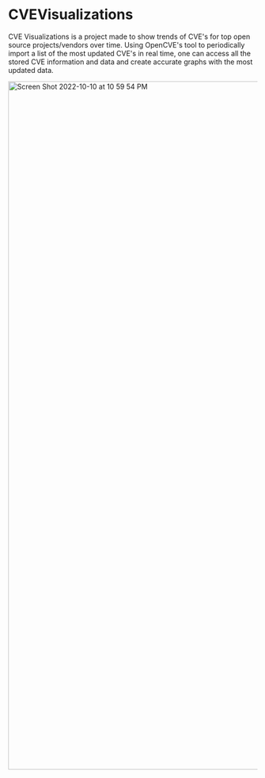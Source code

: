 # CVEVisualizations


CVE Visualizations is a project made to show trends of CVE's for top open source projects/vendors over time. 
Using OpenCVE's tool to periodically import a list of the most updated CVE's in real time, one can access all the 
stored CVE information and data and create accurate graphs with the most updated data.



<img width="1390" alt="Screen Shot 2022-10-10 at 10 59 54 PM" src="https://user-images.githubusercontent.com/91348918/195008463-8820a5d6-6532-4286-8df0-865fd87721fa.png">
